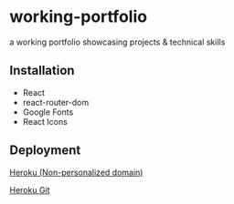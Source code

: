 # working-portfolio
a working portfolio showcasing projects &amp; technical skills

## Installation
- React
- react-router-dom
- Google Fonts
- React Icons

## Deployment
[Heroku (Non-personalized domain)](https://working-portfolio-058a9af7ce37.herokuapp.com/)


[Heroku Git](https://git.heroku.com/working-portfolio.git)